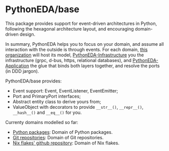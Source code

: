 # PythonEDA/base

This package provides support for event-driven architectures in Python, following the hexagonal architecture layout, and encouraging domain-driven design.

In summary, PythonEDA helps you to focus on your domain, and assume all interaction with the outside is through events. For each domain, [this organization](https://github.com/pythoneda "PythonEDA") will host its model, [PythonEDA-Infrastructure](https://github.com/pythoneda-infrastructure "PythonEDA Infrastructure") you the infrastructure (grpc, d-bus, https, relational databases), and [PythonEDA-Application](https://github.com/pythoneda-application "PythonEDA Application") the glue that binds both layers together, and resolve the ports (in DDD jargon).

PythonEDA/base provides:
- Event support: Event, EventListener, EventEmitter;
- Port and PrimaryPort interfaces;
- Abstract entity class to derive yours from;
- ValueObject with decorators to provide `__str__()`, `__repr__()`, `__hash__()` and `__eq__()` for you.

Currenty domains modelled so far:
- [Python packages](https://github.com/pythoneda/python-packages "Python packages' github repository"): Domain of Python packages.
- [Git repositories](https://github.com/pythoneda/git-repositories "Git repositories' github repository"): Domain of Git repositories.
- [Nix flakes' github repository](https://github.com/pythoneda/nix-flakes "Nix flakes' github repository"): Domain of Nix flakes.

